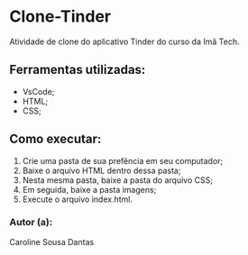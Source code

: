 # Clone-Tinder
Atividade de clone do aplicativo Tinder do curso da Imã Tech. 
## Ferramentas utilizadas:
- VsCode;
- HTML;
- CSS;
## Como executar:
1. Crie uma pasta de sua prefência em seu computador;
2. Baixe o arquivo HTML dentro dessa pasta;
3. Nesta mesma pasta, baixe a pasta do arquivo CSS;
4. Em seguida, baixe a pasta imagens;
5. Execute o arquivo index.html.

### Autor (a):
Caroline Sousa Dantas
